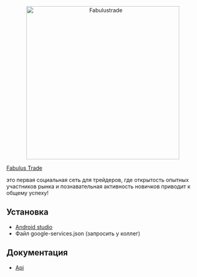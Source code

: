 <p align="center">
    <a href="https://fabulustrade.com/" target="_blank">
        <img src="https://fabulustrade.com/static/img_site/LOGO.jpg" width="400" alt="Fabulustrade" />
    </a>
</p>

[Fabulus Trade](https://fabulustrade.com)

это первая социальная сеть для трейдеров, где открытость опытных участников рынка и познавательная активность новичков приводит к общему успеху!

Установка
------------

- [Android studio](https://developer.android.com/studio)
- Файл google-services.json (запросить у коллег)

Документация
-------------

- [Api](http://wintrade.fun/redoc/)
